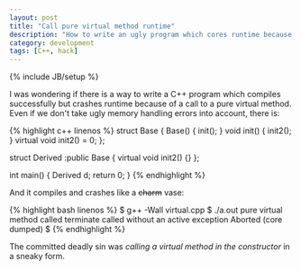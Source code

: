 ```yaml
---
layout: post
title: "Call pure virtual method runtime"
description: "How to write an ugly program which cores runtime because of a call to a pure virtual method"
category: development
tags: [C++, hack]
---
```

{% include JB/setup %}

I was wondering if there is a way to write a  C++ program which compiles successfully but crashes runtime because of a call to a pure virtual method. Even if we don't take ugly memory handling errors into account, there is:

{% highlight c++ linenos %}
struct Base {
    Base() { init(); }
    void init() { init2(); }
    virtual void init2() = 0;
};

struct Derived :public Base {
    virtual void init2() {}
};

int main() {
    Derived d;
    return 0;
}
{% endhighlight %}

And it compiles and crashes like a <del>charm</del> vase:

{% highlight bash linenos %}
$ g++ -Wall virtual.cpp 
$ ./a.out 
pure virtual method called
terminate called without an active exception
Aborted (core dumped)
$ 
{% endhighlight %}

The committed deadly sin was _calling a virtual method in the constructor_ in a sneaky form.
